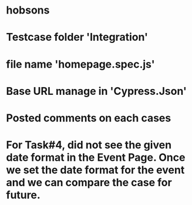 # hobsons
# Testcase folder 'Integration'
# file name 'homepage.spec.js'
# Base URL manage in 'Cypress.Json'
# Posted comments on each cases
# For Task#4, did not see the given date format in the Event Page. Once we set the date format for the event and we can compare the case for future.
